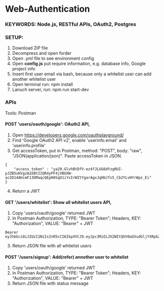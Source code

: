 # Web-Authentication

### KEYWORDS: Node.js, RESTful APIs, OAuth2, Postgres

### SETUP:
1. Download ZIP file
2. Decompress and open forder
3. Open .yml file to see environment config
4. Open **config.js** put require information, e.g. database info, Google project info
5. Insert first user email via bash, because only a whitelist user can add another whitelist user
6. Open terminal run: npm install
7. Lanuch server, run: npm run start-dev

### APIs
Tools: Postman
#### POST 'users/oauth/google': OAuth2 API, 
1. Open https://developers.google.com/oauthplayground/
2. Find 'Google OAuth2 API v2', enable 'userinfo.email' and 'userinfo.profile'
3. Get accessToken, put in Postman, method: "POST", body: "raw", "JSON(application/json)". Paste accessToken in JSON.
```
{
	"access_token" : "ya29.GlvhBtDfV-ez4fJLUG6dYzgRUI-pJZB5uKVgzAa5BtIIQR4yPF4jVBUXW-ac2D14AHimF13OMaqcQEpH0SqU1iYxIrWZtYgarAgxJqHbJfs5_Cb2YLvHYrWpz_Ei"
}
```
4. Return a JWT

#### GET '/users/whitelist': Show all whitelist users API,
1. Copy 'users/oauth/google' returned JWT
2. In Postman Authorization, TYPE: "Bearer Token"; Headers, KEY: "Authorization", VALUE: "Bearer" + JWT
```
Bearer eyJhbGciOiJIUzI1NiIsInR5cCI6IkpXVCJ9.eyJpc3MiOiJXZWItQXV0aGVudGljYXRpb24iLCJzdWIiOiIxMDIzNDkxNTc3OTU0NTQ4MzQ3ODUiLCJpYXQiOjE1NTQzNzI1MTh9.0Bq1BBPQoYm2bUEQk58ff7SNtvbWY2WEeUIgqdnYimM
```
3. Return JSON file with all whitelist users

#### POST '/users/signup': Add(refer) annother user to whitelist
1. Copy 'users/oauth/google' returned JWT
2. In Postman Authorization, TYPE: "Bearer Token"; Headers, KEY: "Authorization", VALUE: "Bearer" + JWT
3. Return JSON file with status message
